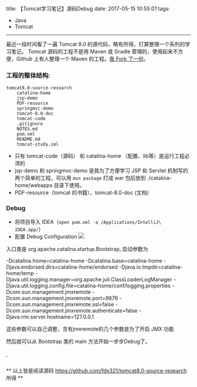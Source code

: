 title: 【Tomcat学习笔记】源码Debug
date: 2017-05-15 10:55:01
tags:
- Java
- Tomcat
---
最近一段时间看了一遍 Tomcat 8.0 的源代码，略有所得，打算整理一个系列的学习笔记。
Tomcat 源码的工程不是用 Maven 或 Gradle 管理的，使用起来不方便，Github 上有人整理一个 Maven 的工程。[我 Fork 了一份](https://github.com/fdx321/tomcat8.0-source-research)。

### 工程的整体结构:
```
tomcat8.0-source-research
    catalina-home
    jsp-demo
    PDF-resource
    springmvc-demo
    tomcat-8.0-doc
    tomcat-code
    .gitignore
    NOTES.md
    pom.xml
    README.md
    tomcat-study.iml
```
* 只有 tomcat-code（源码） 和 catalina-home （配置、lib等）是运行工程必须的 <!--more-->
* jsp-demo 和 springmvc-demo 是我为了方便学习 JSP 和 Servlet 机制写的两个简单的工程，可以用 ```mvn package``` 打成 war 包后放到 ./catalina-home/webapps 目录下使用。
* PDF-resource（tomcat 的书籍），tomcat-8.0-doc (文档)

### Debug
* 将项目导入 IDEA（```open pom.xml -a /Applications/IntelliJ\ IDEA.app/```）
* 配置 Debug Configuration ![](/images/【Tomcat学习笔记】源码Debug_1.png)

入口类是 org.apache.catalina.startup.Bootstrap, 启动参数为

-Dcatalina.home=catalina-home -Dcatalina.base=catalina-home -Djava.endorsed.dirs=catalina-home/endorsed -Djava.io.tmpdir=catalina-home/temp -Djava.util.logging.manager=org.apache.juli.ClassLoaderLogManager -Djava.util.logging.config.file=catalina-home/conf/logging.properties -Dcom.sun.management.jmxremote -Dcom.sun.management.jmxremote.port=9876 -Dcom.sun.management.jmxremote.ssl=false -Dcom.sun.management.jmxremote.authenticate=false -Djava.rmi.server.hostname=127.0.0.1

这些参数可以自己调整，含有jmxremote的几个参数是为了开启 JMX 功能


然后就可以从 Bootstrap 类的 main 方法开始一步步Debug了。

##### .
** 以上皆是阅读源码 https://github.com/fdx321/tomcat8.0-source-research 所得 **
